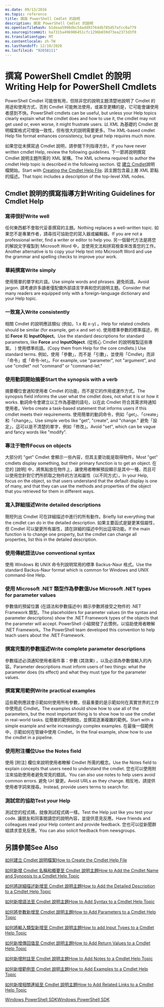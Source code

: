 ```yaml
---
ms.date: 09/13/2016
ms.topic: reference
title: 撰寫 PowerShell Cmdlet 的說明
description: 撰寫 PowerShell Cmdlet 的說明
ms.openlocfilehash: b1deaa5998dbc54add93764db785d57afcc0a779
ms.sourcegitcommit: ba7315a496986451cfc1296b659d73ea2373d3f0
ms.translationtype: MT
ms.contentlocale: zh-TW
ms.lasthandoff: 12/10/2020
ms.locfileid: "92658111"
---
```

# <a name="writing-help-for-powershell-cmdlets"></a><span data-ttu-id="e566d-103">撰寫 PowerShell Cmdlet 的說明</span><span class="sxs-lookup"><span data-stu-id="e566d-103">Writing Help for PowerShell Cmdlets</span></span>

<span data-ttu-id="e566d-104">PowerShell Cmdlet 可能很有用，但除非您的說明主題清楚地說明了 Cmdlet 的用途和使用方式，否則 Cmdlet 可能無法使用，或甚至更糟的是，它可能會讓使用者感到不快。</span><span class="sxs-lookup"><span data-stu-id="e566d-104">PowerShell cmdlets can be useful, but unless your Help topics clearly explain what the cmdlet does and how to use it, the cmdlet may not get used or, even worse, it might frustrate users.</span></span> <span data-ttu-id="e566d-105">以 XML 為基礎的 Cmdlet 說明檔案格式可增強一致性，但有很大的説明需要更多。</span><span class="sxs-lookup"><span data-stu-id="e566d-105">The XML-based cmdlet Help file format enhances consistency, but great help requires much more.</span></span>

<span data-ttu-id="e566d-106">如果您從未撰寫過 Cmdlet 說明，請參閱下列指導方針。</span><span class="sxs-lookup"><span data-stu-id="e566d-106">If you have never written cmdlet Help, review the following guidelines.</span></span> <span data-ttu-id="e566d-107">下一節將說明撰寫 Cmdlet 說明主題所需的 XML 架構。</span><span class="sxs-lookup"><span data-stu-id="e566d-107">The XML schema required to author the cmdlet Help topic is described in the following section.</span></span> <span data-ttu-id="e566d-108">從 [建立 Cmdlet](./how-to-create-the-cmdlet-help-file.md)說明檔開始。</span><span class="sxs-lookup"><span data-stu-id="e566d-108">Start with [Creating the Cmdlet Help File](./how-to-create-the-cmdlet-help-file.md).</span></span> <span data-ttu-id="e566d-109">該主題包含最上層 XML 節點的描述。</span><span class="sxs-lookup"><span data-stu-id="e566d-109">That topic includes a description of the top-level XML nodes.</span></span>

## <a name="writing-guidelines-for-cmdlet-help"></a><span data-ttu-id="e566d-110">Cmdlet 說明的撰寫指導方針</span><span class="sxs-lookup"><span data-stu-id="e566d-110">Writing Guidelines for Cmdlet Help</span></span>

### <a name="write-well"></a><span data-ttu-id="e566d-111">寫得很好</span><span class="sxs-lookup"><span data-stu-id="e566d-111">Write well</span></span>

<span data-ttu-id="e566d-112">任何東西都不會取代妥善撰寫的主題。</span><span class="sxs-lookup"><span data-stu-id="e566d-112">Nothing replaces a well-written topic.</span></span> <span data-ttu-id="e566d-113">如果您不是專業作者，請尋找可協助您的寫入器或編輯器。</span><span class="sxs-lookup"><span data-stu-id="e566d-113">If you are not a professional writer, find a writer or editor to help you.</span></span> <span data-ttu-id="e566d-114">另一個替代方法是將您的解說文字複製到 Microsoft Word 中，並使用文法和拼寫檢查來改善您的工作。</span><span class="sxs-lookup"><span data-stu-id="e566d-114">Another alternative is to copy your Help text into Microsoft Word and use the grammar and spelling checks to improve your work.</span></span>

### <a name="write-simply"></a><span data-ttu-id="e566d-115">單純撰寫</span><span class="sxs-lookup"><span data-stu-id="e566d-115">Write simply</span></span>

<span data-ttu-id="e566d-116">使用簡單的單字和片語。</span><span class="sxs-lookup"><span data-stu-id="e566d-116">Use simple words and phrases.</span></span> <span data-ttu-id="e566d-117">避免術語。</span><span class="sxs-lookup"><span data-stu-id="e566d-117">Avoid jargon.</span></span> <span data-ttu-id="e566d-118">請考慮許多讀者僅配備外部語言字典和您的說明主題。</span><span class="sxs-lookup"><span data-stu-id="e566d-118">Consider that many readers are equipped only with a foreign-language dictionary and your Help topic.</span></span>

### <a name="write-consistently"></a><span data-ttu-id="e566d-119">一致寫入</span><span class="sxs-lookup"><span data-stu-id="e566d-119">Write consistently</span></span>

<span data-ttu-id="e566d-120">相關 Cmdlet 的說明應該類似 (例如，1.x 和 x-y) 。</span><span class="sxs-lookup"><span data-stu-id="e566d-120">Help for related cmdlets should be similar (for example, get-x and set-x).</span></span> <span data-ttu-id="e566d-121">使用標準參數的標準描述，例如 **Force** 和 **InputObject**。</span><span class="sxs-lookup"><span data-stu-id="e566d-121">Use the standard descriptions for standard parameters, like **Force** and **InputObject**.</span></span> <span data-ttu-id="e566d-122"> (從核心 Cmdlet 的說明複製這些專案。 ) 使用標準術語。</span><span class="sxs-lookup"><span data-stu-id="e566d-122">(Copy them from Help for the core cmdlets.) Use standard terms.</span></span> <span data-ttu-id="e566d-123">例如，使用「參數」，而不是「引數」，並使用「Cmdlet」而非「命令」或「命令-let」。</span><span class="sxs-lookup"><span data-stu-id="e566d-123">For example, use "parameter", not "argument", and use "cmdlet" not "command" or "command-let."</span></span>

### <a name="start-the-synopsis-with-a-verb"></a><span data-ttu-id="e566d-124">使用動詞開始摘要</span><span class="sxs-lookup"><span data-stu-id="e566d-124">Start the synopsis with a verb</span></span>

<span data-ttu-id="e566d-125">摘要欄位會通知使用者 Cmdlet 的功能，而不是它的作用或運作方式。</span><span class="sxs-lookup"><span data-stu-id="e566d-125">The synopsis field informs the user what the cmdlet does, not what it is or how it works.</span></span> <span data-ttu-id="e566d-126">動詞命令會建立以工作為基礎的語句，以在此 Cmdlet 符合其需求時通知使用者。</span><span class="sxs-lookup"><span data-stu-id="e566d-126">Verbs create a task-based statement that informs users if this cmdlet meets their requirements.</span></span> <span data-ttu-id="e566d-127">使用簡單的動詞命令，例如「get」、「create」和「change」。</span><span class="sxs-lookup"><span data-stu-id="e566d-127">Use simple verbs like "get", "create", and "change."</span></span> <span data-ttu-id="e566d-128">避免「設定」，這可以是不清楚的單字，例如「修改」。</span><span class="sxs-lookup"><span data-stu-id="e566d-128">Avoid "set", which can be vague and fancy words like "modify".</span></span>

### <a name="focus-on-objects"></a><span data-ttu-id="e566d-129">專注于物件</span><span class="sxs-lookup"><span data-stu-id="e566d-129">Focus on objects</span></span>

<span data-ttu-id="e566d-130">大部分的 "get" Cmdlet 會顯示一些內容，但其主要功能是取得物件。</span><span class="sxs-lookup"><span data-stu-id="e566d-130">Most "get" cmdlets display something, but their primary function is to get an object.</span></span> <span data-ttu-id="e566d-131">在您的 [說明] 中，將焦點放在物件上，讓使用者瞭解預設顯示是其中一種，而且可以使用您針對它們所抓取之物件的方法和屬性（以不同方式）。</span><span class="sxs-lookup"><span data-stu-id="e566d-131">In your Help, focus on the object, so that users understand that the default display is one of many, and that they can use the methods and properties of the object that you retrieved for them in different ways.</span></span>

### <a name="write-detailed-descriptions"></a><span data-ttu-id="e566d-132">寫入詳細描述</span><span class="sxs-lookup"><span data-stu-id="e566d-132">Write detailed descriptions</span></span>

<span data-ttu-id="e566d-133">簡短列出 Cmdlet 可在詳細描述中進行的所有動作。</span><span class="sxs-lookup"><span data-stu-id="e566d-133">Briefly list everything that the cmdlet can do in the detailed description.</span></span> <span data-ttu-id="e566d-134">如果主要函式是變更某個屬性，但 Cmdlet 可以變更所有屬性，請在詳細的描述中列出這項功能。</span><span class="sxs-lookup"><span data-stu-id="e566d-134">If the main function is to change one property, but the cmdlet can change all properties, list this in the detailed description.</span></span>

### <a name="use-conventional-syntax"></a><span data-ttu-id="e566d-135">使用傳統語法</span><span class="sxs-lookup"><span data-stu-id="e566d-135">Use conventional syntax</span></span>

<span data-ttu-id="e566d-136">使用 Windows 和 UNIX 命令列說明常用的標準 Backus-Naur 格式。</span><span class="sxs-lookup"><span data-stu-id="e566d-136">Use the standard Backus-Naur format which is common for Windows and UNIX command-line Help.</span></span>

### <a name="use-microsoft-net-types-for-parameter-values"></a><span data-ttu-id="e566d-137">使用 Microsoft .NET 類型作為參數值</span><span class="sxs-lookup"><span data-stu-id="e566d-137">Use Microsoft .NET types for parameter values</span></span>

<span data-ttu-id="e566d-138">參數值的預留位置 (在語法和參數描述中) 顯示參數將接受之物件的 .NET Framework 類型。</span><span class="sxs-lookup"><span data-stu-id="e566d-138">The placeholders for parameter values (in the syntax and parameter descriptions) show the .NET Framework types of the objects that the parameter will accept.</span></span> <span data-ttu-id="e566d-139">PowerShell 小組開發了此慣例，以協助使用者瞭解 .NET Framework。</span><span class="sxs-lookup"><span data-stu-id="e566d-139">The PowerShell team developed this convention to help teach users about the .NET Framework.</span></span>

### <a name="write-complete-parameter-descriptions"></a><span data-ttu-id="e566d-140">撰寫完整的參數描述</span><span class="sxs-lookup"><span data-stu-id="e566d-140">Write complete parameter descriptions</span></span>

<span data-ttu-id="e566d-141">參數描述必須通知使用者兩件事：參數 (其效果) ，以及必須為參數值輸入的內容。</span><span class="sxs-lookup"><span data-stu-id="e566d-141">Parameter descriptions must inform users of two things: what the parameter does (its effect) and what they must type for the parameter values.</span></span>

### <a name="write-practical-examples"></a><span data-ttu-id="e566d-142">撰寫實用範例</span><span class="sxs-lookup"><span data-stu-id="e566d-142">Write practical examples</span></span>

<span data-ttu-id="e566d-143">這些範例應該會示範如何使用所有參數，但最重要的是示範如何在真實世界的工作中使用此 Cmdlet。</span><span class="sxs-lookup"><span data-stu-id="e566d-143">The examples should show how to use all of the parameters, but the most important thing is to show how to use the cmdlet in real-world tasks.</span></span> <span data-ttu-id="e566d-144">從簡單的範例開始，並撰寫逐漸複雜的範例。</span><span class="sxs-lookup"><span data-stu-id="e566d-144">Start with a simple example and write increasingly complex examples.</span></span> <span data-ttu-id="e566d-145">在最後一個範例中，示範如何在管線中使用 Cmdlet。</span><span class="sxs-lookup"><span data-stu-id="e566d-145">In the final example, show how to use the cmdlet in a pipeline.</span></span>

### <a name="use-the-notes-field"></a><span data-ttu-id="e566d-146">使用附注欄位</span><span class="sxs-lookup"><span data-stu-id="e566d-146">Use the Notes field</span></span>

<span data-ttu-id="e566d-147">使用 [附注] 欄位來說明使用者瞭解 Cmdlet 所需的概念。</span><span class="sxs-lookup"><span data-stu-id="e566d-147">Use the Notes field to explain concepts that users need to understand the cmdlet.</span></span> <span data-ttu-id="e566d-148">您也可以使用附注來協助使用者避免常見的錯誤。</span><span class="sxs-lookup"><span data-stu-id="e566d-148">You can also use notes to help users avoid common errors.</span></span> <span data-ttu-id="e566d-149">避免 Url 變更。</span><span class="sxs-lookup"><span data-stu-id="e566d-149">Avoid URLs as they change.</span></span> <span data-ttu-id="e566d-150">相反地，請提供使用者字詞來搜尋。</span><span class="sxs-lookup"><span data-stu-id="e566d-150">Instead, provide users terms to search for.</span></span>

### <a name="test-your-help"></a><span data-ttu-id="e566d-151">測試您的協助</span><span class="sxs-lookup"><span data-stu-id="e566d-151">Test your Help</span></span>

<span data-ttu-id="e566d-152">測試您的程式碼，就像測試程式碼一樣。</span><span class="sxs-lookup"><span data-stu-id="e566d-152">Test the Help just like you test your code.</span></span> <span data-ttu-id="e566d-153">讓朋友和同事閱讀您的說明內容，並提供意見反應。</span><span class="sxs-lookup"><span data-stu-id="e566d-153">Have friends and colleagues read your Help content and provide feedback.</span></span> <span data-ttu-id="e566d-154">您也可以從新聞群組請求意見反應。</span><span class="sxs-lookup"><span data-stu-id="e566d-154">You can also solicit feedback from newsgroups.</span></span>

## <a name="see-also"></a><span data-ttu-id="e566d-155">另請參閱</span><span class="sxs-lookup"><span data-stu-id="e566d-155">See Also</span></span>

 [<span data-ttu-id="e566d-156">如何建立 Cmdlet 說明檔案</span><span class="sxs-lookup"><span data-stu-id="e566d-156">How to Create the Cmdlet Help File</span></span>](./how-to-create-the-cmdlet-help-file.md)

 [<span data-ttu-id="e566d-157">如何新增 Cmdlet 名稱和概要至 Cmdlet 說明主題</span><span class="sxs-lookup"><span data-stu-id="e566d-157">How to Add the Cmdlet Name and Synopsis to a Cmdlet Help Topic</span></span>](./how-to-add-the-cmdlet-name-and-synopsis-to-a-cmdlet-help-topic.md)

 [<span data-ttu-id="e566d-158">如何將詳細描述新增至 Cmdlet 說明主題</span><span class="sxs-lookup"><span data-stu-id="e566d-158">How to Add the Detailed Description to a Cmdlet Help Topic</span></span>](./how-to-add-a-cmdlet-description.md)

 [<span data-ttu-id="e566d-159">如何新增語法至 Cmdlet 說明主題</span><span class="sxs-lookup"><span data-stu-id="e566d-159">How to Add Syntax to a Cmdlet Help Topic</span></span>](./how-to-add-syntax-to-a-cmdlet-help-topic.md)

 [<span data-ttu-id="e566d-160">如何將參數新增至 Cmdlet 說明主題</span><span class="sxs-lookup"><span data-stu-id="e566d-160">How to Add Parameters to a Cmdlet Help Topic</span></span>](./how-to-add-parameter-information.md)

 [<span data-ttu-id="e566d-161">如何將輸入類型新增至 Cmdlet 說明主題</span><span class="sxs-lookup"><span data-stu-id="e566d-161">How to add Input Types to a Cmdlet Help Topic</span></span>](./how-to-add-input-types-to-a-cmdlet-help-topic.md)

 [<span data-ttu-id="e566d-162">如何新增傳回值至 Cmdlet 說明主題</span><span class="sxs-lookup"><span data-stu-id="e566d-162">How to Add Return Values to a Cmdlet Help Topic</span></span>](./how-to-add-return-values-to-a-cmdlet-help-topic.md)

 [<span data-ttu-id="e566d-163">如何新增附註至 Cmdlet 說明主題</span><span class="sxs-lookup"><span data-stu-id="e566d-163">How to Add Notes to a Cmdlet Help Topic</span></span>](./how-to-add-notes-to-a-cmdlet-help-topic.md)

 [<span data-ttu-id="e566d-164">如何新增範例至 Cmdlet 說明主題</span><span class="sxs-lookup"><span data-stu-id="e566d-164">How to Add Examples to a Cmdlet Help Topic</span></span>](./how-to-add-examples-to-a-cmdlet-help-topic.md)

 [<span data-ttu-id="e566d-165">如何新增相關連結至 Cmdlet 說明主題</span><span class="sxs-lookup"><span data-stu-id="e566d-165">How to Add Related Links to a Cmdlet Help Topic</span></span>](./how-to-add-related-links-to-a-cmdlet-help-topic.md)

 [<span data-ttu-id="e566d-166">Windows PowerShell SDK</span><span class="sxs-lookup"><span data-stu-id="e566d-166">Windows PowerShell SDK</span></span>](../windows-powershell-reference.md)
